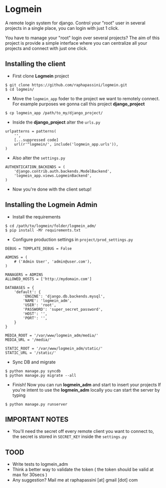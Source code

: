 Logmein
=======

A remote login system for django. Control your "root" user in several projects in a single place, you can login with just 1 click.
  
You have to manage your "root" login over several projects? The aim of this project is provide a simple interface where you can centralize all your projects and connect with just one click.

Installing the client
---------------------

* First clone **Logmein** project

```
$ git clone https://github.com/raphapassini/logmein.git
$ cd logmein/
```

* Move the ```logmein_app``` foder to the project we want to remotely connect.  
  For example purposes we gonna call this project **django_project**

```
$ cp logmein_app /path/to_my/django_project/
```

* Inside the **django_project** alter the ```urls.py```

```
urlpatterns = patterns(
    '',
    [...suppressed code]
    url(r'^logmein/', include('logmein_app.urls')),
)
```

* Also alter the ```settings.py```

```
AUTHENTICATION_BACKENDS = (
    'django.contrib.auth.backends.ModelBackend',
    'logmein_app.views.LogmeinBackend',
)
```

* Now you're done with the client setup!


Installing the Logmein Admin
----------------------------

* Install the requirements

```
$ cd /path/to/logmein/folder/logmein_adm/
$ pip install -Mr requirements.txt 
```

* Configure production settings in ```project/prod_settings.py```

```
DEBUG = TEMPLATE_DEBUG = False

ADMINS = (
    # ('Admin User', 'admin@user.com'),
)

MANAGERS = ADMINS
ALLOWED_HOSTS = ['http://mydomain.com']

DATABASES = {
    'default': {
        'ENGINE': 'django.db.backends.mysql',
        'NAME': 'logmein_adm',
        'USER': 'root',
        'PASSWORD': 'super_secret_password',
        'HOST': '',
        'PORT': '',
    }
}

MEDIA_ROOT = '/var/www/logmein_adm/media/'
MEDIA_URL = '/media/'

STATIC_ROOT = '/var/www/logmein_adm/static/'
STATIC_URL = '/static/'
```

* Sync DB and migrate

```
$ python manage.py syncdb
$ python manage.py migrate --all
```

* Finish! Now you can run **logmein_adm** and start to insert your projects
  If you're intent to use the **logmein_adm** locally you can start the server by typing
```
$ python manage.py runserver
```

IMPORTANT NOTES
-------------------

* You'll need the secret off every remote client you want to connect to, the secret is stored in ```SECRET_KEY``` inside   the ```settings.py```

TOOD
----

* Write tests to logmein_adm
* Think a better way to validate the token ( the token should be valid at max for 30secs )
* Any suggestion? Mail me at raphapassini [at] gmail [dot] com
